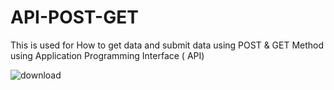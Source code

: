 # API-POST-GET

This is used for How to get data and submit data using POST & GET Method using Application Programming Interface ( API)

![download](https://github.com/Dineshcoder0/API-POST-GET/assets/130560471/049cf7bb-9fc7-48e6-a1c8-b10b7a138ce6)
